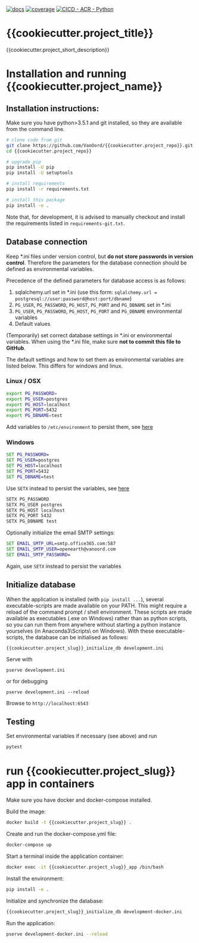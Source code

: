 [ ![docs](https://img.shields.io/badge/docs-latest-brightgreen.svg)](https://vanoord.github.io/pyramid-app-voice/docs/) [ ![coverage](https://github.com/VanOord/pyramid-app-voice/blob/gh-pages/coverage/coverage.svg)](https://vanoord.github.io/pyramid-app-voice/coverage/) [![CICD - ACR - Python](https://github.com/VanOord/{{cookiecutter.project_repo}}/actions/workflows/action.yml/badge.svg)](https://github.com/VanOord/{{cookiecutter.project_repo}}/actions/workflows/action.yml)



# {{cookiecutter.project_title}}
{{cookiecutter.project_short_description}}

# Installation and running {{cookiecutter.project_name}}

## Installation instructions:

Make sure you have python>3.5.1 and git installed, so they are available from the command line. 

```bash
# clone code from git
git clone https://github.com/VanOord/{{cookiecutter.project_repo}}.git
cd {{cookiecutter.project_repo}}

# upgrade pip
pip install -U pip
pip install -U setuptools

# install requirements
pip install -r requirements.txt

# install this package
pip install -e .
```

Note that, for development, it is advised to manually checkout and install the requirements listed in `requirements-git.txt`.

## Database connection

Keep \*.ini files under version control, but **do not store passwords in version control**. Therefore the parameters for the database connection should be defined as environmental variables.

Precedence of the defined parameters for database access is as follows:

1.  sqlalchemy.url set in \*.ini (use this form: `sqlalchemy.url = postgresql://user:password@host:port/dbname`)
2.  `PG_USER`, `PG_PASSWORD`, `PG_HOST`, `PG_PORT` and `PG_DBNAME` set in \*.ini
3.  `PG_USER`, `PG_PASSWORD`, `PG_HOST`, `PG_PORT` and `PG_DBNAME` environmental variables
4.  Default values

(Temporarily) set correct database settings in \*.ini or environmental variables. When using the \*.ini file, make sure **not to commit this file to GitHub**.

The default settings and how to set them as environmental variables are listed below. This differs for windows and linux.

### Linux / OSX

```bash
export PG_PASSWORD=
export PG_USER=postgres
export PG_HOST=localhost
export PG_PORT=5432
export PG_DBNAME=test
```

Add variables to `/etc/environment` to persist them, see [here](https://help.ubuntu.com/community/EnvironmentVariables)

### Windows

```bat
SET PG_PASSWORD=
SET PG_USER=postgres
SET PG_HOST=localhost
SET PG_PORT=5432
SET PG_DBNAME=test
```

Use `SETX` instead to persist the variables, see [here](http://stackoverflow.com/questions/5898131/set-a-persistent-environment-variable-from-cmd-exe)

```bat
SETX PG_PASSWORD
SETX PG_USER postgres
SETX PG_HOST localhost
SETX PG_PORT 5432
SETX PG_DBNAME test
```

Optionally initialize the email SMTP settings:

```bat
SET EMAIL_SMTP_URL=smtp.office365.com:587
SET EMAIL_SMTP_USER=openearth@vanoord.com
SET EMAIL_SMTP_PASSWORD=
```

Again, use `SETX` instead to persist the variables

## Initialize database

When the application is installed (with `pip install ...`), several executable-scripts are made
available on your PATH. This might require a reload of the command prompt / shell environment.
These scripts are made available as executables (.exe on Windows) rather than as python scripts,
so you can run them from anywhere without starting a python instance yourselves (in Anaconda3\Scripts\ on Windows).
With these executable-scripts, the database can be initialised as follows:

    {{cookiecutter.project_slug}}_initialize_db development.ini

Serve with

    pserve development.ini

or for debugging

    pserve development.ini --reload

Browse to `http://localhost:6543`

## Testing

Set environmental variables if necessary (see above) and run

```bash
pytest
```

# run {{cookiecutter.project_slug}} app in containers

Make sure you have docker and docker-compose installed.

Build the image:

```bash
docker build -t {{cookiecutter.project_slug}} .
```

Create and run the docker-compose.yml file:

```bash
docker-compose up
```

Start a terminal inside the application container:

```bash
docker exec -it {{cookiecutter.project_slug}}_app /bin/bash
```

Install the environment:

```bash
pip install -e .
```

Initialize and synchronize the database:

```bash
{{cookiecutter.project_slug}}_initialize_db development-docker.ini
```

Run the application:

```bash
pserve development-docker.ini --reload
```
